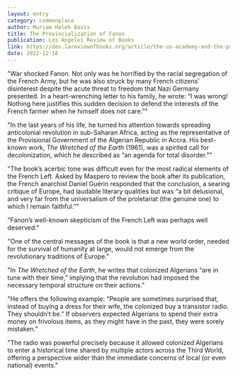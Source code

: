 ```yaml
---
layout: entry
category: commonplace
author: Muriam Haleh Davis
title: The Provincialization of Fanon
publication: Los Angeles Review of Books
link: https://dev.lareviewofbooks.org/article/the-us-academy-and-the-provincialization-of-fanon/
date: 2022-12-16
---
```


"War shocked Fanon. Not only was he horrified by the racial segregation of the French Army, but he was also struck by many French citizens’ disinterest despite the acute threat to freedom that Nazi Germany presented. In a heart-wrenching letter to his family, he wrote: “I was wrong! Nothing here justifies this sudden decision to defend the interests of the French farmer when he himself does not care.”"

"In the last years of his life, he turned his attention towards spreading anticolonial revolution in sub-Saharan Africa, acting as the representative of the Provisional Government of the Algerian Republic in Accra. His best-known work, *The Wretched of the Earth* (1961), was a spirited call for decolonization, which he described as “an agenda for total disorder.”"

"The book’s acerbic tone was difficult even for the most radical elements of the French Left. Asked by Maspero to review the book after its publication, the French anarchist Daniel Guérin responded that the conclusion, a searing critique of Europe, had laudable literary qualities but was “a bit delusional, and very far from the universalism of the proletariat (the genuine one) to which I remain faithful.”"

"Fanon’s well-known skepticism of the French Left was perhaps well deserved."

"One of the central messages of the book is that a new world order, needed for the survival of humanity at large, would not emerge from the revolutionary traditions of Europe."

"In *The* *Wretched of the Earth*, he writes that colonized Algerians “are in tune with their time,” implying that the revolution had imposed the necessary temporal structure on their actions."

"He offers the following example: “People are sometimes surprised that, instead of buying a dress for their wife, the colonized buy a transistor radio. They shouldn’t be.” If observers expected Algerians to spend their extra money on frivolous items, as they might have in the past, they were sorely mistaken."

"The radio was powerful precisely because it allowed colonized Algerians to enter a historical time shared by multiple actors across the Third World, offering a perspective wider than the immediate concerns of local (or even national) events."
